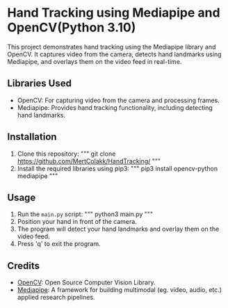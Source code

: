 # Hand Tracking using Mediapipe and OpenCV(Python 3.10)

This project demonstrates hand tracking using the Mediapipe library and OpenCV. It captures video from the camera, detects hand landmarks using Mediapipe, and overlays them on the video feed in real-time.

## Libraries Used
- OpenCV: For capturing video from the camera and processing frames.
- Mediapipe: Provides hand tracking functionality, including detecting hand landmarks.

## Installation
1. Clone this repository:
"""
git clone https://github.com/MertColakk/HandTracking/
"""
2. Install the required libraries using pip3:
"""
pip3 install opencv-python mediapipe
"""

## Usage
1. Run the `main.py` script:
"""
python3 main.py
"""
2. Position your hand in front of the camera.
3. The program will detect your hand landmarks and overlay them on the video feed.
4. Press 'q' to exit the program.

## Credits
- [OpenCV](https://opencv.org/): Open Source Computer Vision Library.
- [Mediapipe](https://mediapipe.dev/): A framework for building multimodal (eg. video, audio, etc.) applied research pipelines.
